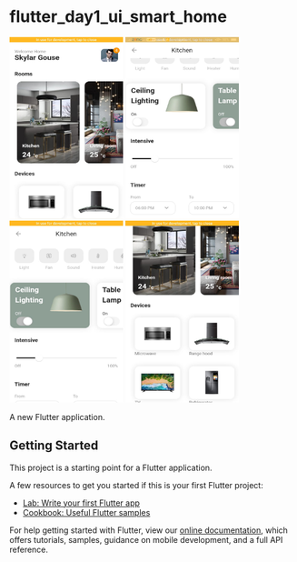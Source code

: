 # flutter_day1_ui_smart_home

<img src="assets/images/img1.jpg" width="200" height="320" >
<img src="assets/images/img2.jpg" width="200" height="320" >
<img src="assets/images/img3.jpg" width="200" height="320" >
<img src="assets/images/img4.jpg" width="200" height="320" >

A new Flutter application.


## Getting Started

This project is a starting point for a Flutter application.

A few resources to get you started if this is your first Flutter project:

- [Lab: Write your first Flutter app](https://flutter.dev/docs/get-started/codelab)
- [Cookbook: Useful Flutter samples](https://flutter.dev/docs/cookbook)

For help getting started with Flutter, view our
[online documentation](https://flutter.dev/docs), which offers tutorials,
samples, guidance on mobile development, and a full API reference.
